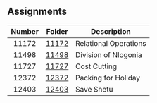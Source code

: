 ## Assignments

| Number | Folder | Description |
| :----: | ------ | ----------- |
| 11172 | <a href="https://github.com/Kyrie-Ma/4883-Programming_Techniques-Ma/tree/master/Assignment/11172" > 11172 | Relational Operations |
| 11498 | <a href="https://github.com/Kyrie-Ma/4883-Programming_Techniques-Ma/tree/master/Assignment/11498" > 11498 | Division of Nlogonia |
| 11727 | <a href="https://github.com/Kyrie-Ma/4883-Programming_Techniques-Ma/tree/master/Assignment/11727" > 11727 | Cost Cutting |
| 12372 | <a href="https://github.com/Kyrie-Ma/4883-Programming_Techniques-Ma/tree/master/Assignment/12372" > 12372 | Packing for Holiday |
| 12403 | <a href="https://github.com/Kyrie-Ma/4883-Programming_Techniques-Ma/tree/master/Assignment/12403" > 12403 | Save Shetu |
